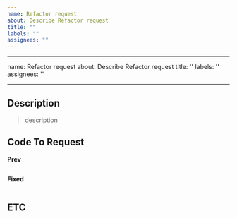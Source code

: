 ```yaml
---
name: Refactor request
about: Describe Refactor request
title: ""
labels: ""
assignees: ""
---
```


---

name: Refactor request
about: Describe Refactor request
title: ''
labels: ''
assignees: ''

---

## Description

> description

## Code To Request

**Prev**

```kotlin

```

**Fixed**

```kotlin

```

## ETC
